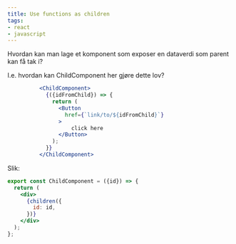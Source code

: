 ```yaml
---
title: Use functions as children
tags:
- react
- javascript
---
```


Hvordan kan man lage et komponent som exposer en dataverdi som parent kan få tak i?

I.e. hvordan kan ChildComponent her gjøre dette lov?


```jsx
          <ChildComponent>
            {({idFromChild}) => {
              return (
                <Button
                  href={`link/to/${idFromChild}`}
                >
					click here
                </Button>
              );
            }}
          </ChildComponent>

```

Slik:

```jsx
export const ChildComponent = ({id}) => {
  return (
    <div>
      {children({
        id: id,
      })}
    </div>
  );
};
```

